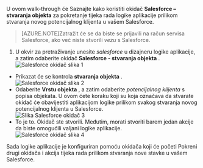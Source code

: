 U ovom walk-through će Saznajte kako koristiti okidač **Salesforce – stvaranja objekta** za pokretanje tijeka rada logike aplikacije prilikom stvaranja novog potencijalnog klijenta u vašem Salesforce.

>[AZURE.NOTE]Zatražit će se da biste se prijavili na račun servisa Salesforce, ako već niste stvorili *vezu* s Salesforce.  

1. U okvir za pretraživanje unesite *salesforce* u dizajneru logike aplikacije, a zatim odaberite okidač **Salesforce - stvaranja objekta** .  
![Salesforce okidač slika 1](./media/connectors-create-api-salesforce/trigger-1.png)   
- Prikazat će se kontrola **stvaranja objekta** .  
![Salesforce okidač slika 2](./media/connectors-create-api-salesforce/trigger-2.png)   
- Odaberite **Vrstu objekta** , a zatim odaberite *potencijalnog klijenta* s popisa objekata. U ovom ćete koraku koji su koja označava da stvarate okidač će obavijestiti aplikacijom logike prilikom svakog stvaranja novog potencijalnog klijenta u Salesforce.   
![Slika Salesforce okidač 3](./media/connectors-create-api-salesforce/trigger-3.png)   
- To je to. Okidač ste stvorili. Međutim, morati stvoriti barem jedan akcije da biste omogućili valjani logike aplikacije.    
![Salesforce okidač slika 4](./media/connectors-create-api-salesforce/trigger-4.png)   

Sada logike aplikacije je konfiguriran pomoću okidača koji će početi Pokreni drugi okidača i akcija tijeka rada prilikom stvaranja nove stavke u vašem Salesforce.  